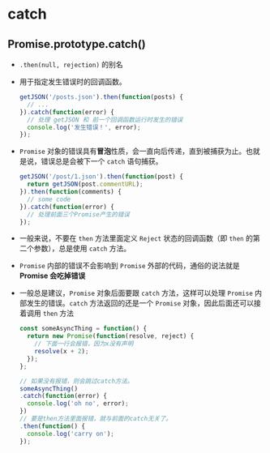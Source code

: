 # catch

## Promise.prototype.catch()

  - `.then(null, rejection)` 的别名

  - 用于指定发生错误时的回调函数。

    ```javascript
    getJSON('/posts.json').then(function(posts) {
      // ...
    }).catch(function(error) {
      // 处理 getJSON 和 前一个回调函数运行时发生的错误
      console.log('发生错误！', error);
    });
    ```

  - `Promise` 对象的错误具有**冒泡**性质，会一直向后传递，直到被捕获为止。也就是说，错误总是会被下一个 `catch` 语句捕获。

    ```javascript
    getJSON('/post/1.json').then(function(post) {
      return getJSON(post.commentURL);
    }).then(function(comments) {
      // some code
    }).catch(function(error) {
      // 处理前面三个Promise产生的错误
    });
    ```

  - 一般来说，不要在 `then` 方法里面定义 `Reject` 状态的回调函数（即 `then` 的第二个参数），总是使用 `catch` 方法。

  - `Promise` 内部的错误不会影响到 `Promise` 外部的代码，通俗的说法就是 **Promise 会吃掉错误**

  - 一般总是建议，`Promise` 对象后面要跟 `catch` 方法，这样可以处理 `Promise` 内部发生的错误。`catch` 方法返回的还是一个 `Promise` 对象，因此后面还可以接着调用 `then` 方法

    ```javascript
    const someAsyncThing = function() {
      return new Promise(function(resolve, reject) {
        // 下面一行会报错，因为x没有声明
        resolve(x + 2);
      });
    };

    // 如果没有报错，则会跳过catch方法。
    someAsyncThing()
    .catch(function(error) {
      console.log('oh no', error);
    })
    // 要是then方法里面报错，就与前面的catch无关了。
    .then(function() {
      console.log('carry on');
    });
    ```
